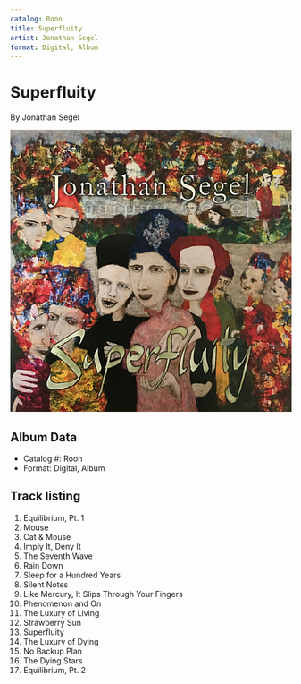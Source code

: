```yaml
---
catalog: Roon
title: Superfluity
artist: Jonathan Segel
format: Digital, Album
---
```


# Superfluity

By Jonathan Segel

![](../../assets/albumcovers/Jonathan_Segel-Superfluity.png)

## Album Data

- Catalog #: Roon
- Format: Digital, Album


## Track listing


1. Equilibrium, Pt. 1
2. Mouse
3. Cat & Mouse
4. Imply It, Deny It
5. The Seventh Wave
6. Rain Down
7. Sleep for a Hundred Years
8. Silent Notes
9. Like Mercury, It Slips Through Your Fingers
10. Phenomenon and On
11. The Luxury of Living
12. Strawberry Sun
13. Superfluity
14. The Luxury of Dying
15. No Backup Plan
16. The Dying Stars
17. Equilibrium, Pt. 2

